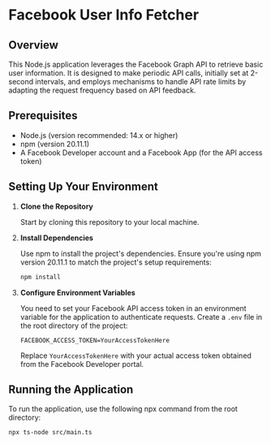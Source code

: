 # Facebook User Info Fetcher

## Overview

This Node.js application leverages the Facebook Graph API to retrieve basic user information. It is designed to make periodic API calls, initially set at 2-second intervals, and employs mechanisms to handle API rate limits by adapting the request frequency based on API feedback.

## Prerequisites

- Node.js (version recommended: 14.x or higher)
- npm (version 20.11.1)
- A Facebook Developer account and a Facebook App (for the API access token)

## Setting Up Your Environment

1. **Clone the Repository**

   Start by cloning this repository to your local machine.

2. **Install Dependencies**

   Use npm to install the project's dependencies. Ensure you're using npm version 20.11.1 to match the project's setup requirements:

   ```bash
   npm install
   ```

3. **Configure Environment Variables**

   You need to set your Facebook API access token in an environment variable for the application to authenticate requests. Create a `.env` file in the root directory of the project:

   ```plaintext
   FACEBOOK_ACCESS_TOKEN=YourAccessTokenHere
   ```

   Replace `YourAccessTokenHere` with your actual access token obtained from the Facebook Developer portal.

## Running the Application

To run the application, use the following npx command from the root directory:

```bash
npx ts-node src/main.ts
```
